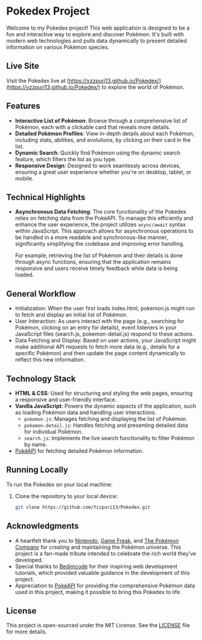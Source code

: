 # Pokedex Project

Welcome to my Pokedex project! This web application is designed to be a fun and interactive way to explore and discover Pokémon. It's built with modern web technologies and pulls data dynamically to present detailed information on various Pokémon species.

## Live Site

Visit the Pokedex live at [https://yzzpuri13.github.io/Pokedex/](https://yzzpuri13.github.io/Pokedex/) to explore the world of Pokémon.

## Features

- **Interactive List of Pokémon**: Browse through a comprehensive list of Pokémon, each with a clickable card that reveals more details.
- **Detailed Pokémon Profiles**: View in-depth details about each Pokémon, including stats, abilities, and evolutions, by clicking on their card in the list.
- **Dynamic Search**: Quickly find Pokémon using the dynamic search feature, which filters the list as you type.
- **Responsive Design**: Designed to work seamlessly across devices, ensuring a great user experience whether you're on desktop, tablet, or mobile.

## Technical Highlights

- **Asynchronous Data Fetching**: The core functionality of the Pokedex relies on fetching data from the PokéAPI. To manage this efficiently and enhance the user experience, the project utilizes `async/await` syntax within JavaScript. This approach allows for asynchronous operations to be handled in a more readable and synchronous-like manner, significantly simplifying the codebase and improving error handling.

    For example, retrieving the list of Pokémon and their details is done through async functions, ensuring that the application remains responsive and users receive timely feedback while data is being loaded.


## General Workflow
- Initialization: When the user first loads index.html, pokemon.js might run to fetch and display an initial list of Pokémon.
- User Interaction: As users interact with the page (e.g., searching for Pokémon, clicking on an entry for details), event listeners in your JavaScript files (search.js, pokemon-detail.js) respond to these actions.
- Data Fetching and Display: Based on user actions, your JavaScript might make additional API requests to fetch more data (e.g., details for a specific Pokémon) and then update the page content dynamically to reflect this new information.

## Technology Stack

- **HTML & CSS**: Used for structuring and styling the web pages, ensuring a responsive and user-friendly interface.
- **Vanilla JavaScript**: Powers the dynamic aspects of the application, such as loading Pokémon data and handling user interactions.
  - `pokemon.js`: Manages fetching and displaying the list of Pokémon.
  - `pokemon-detail.js`: Handles fetching and presenting detailed data for individual Pokémon.
  - `search.js`: Implements the live search functionality to filter Pokémon by name.
- [PokéAPI](https://pokeapi.co/) for fetching detailed Pokémon information.  

## Running Locally

To run the Pokedex on your local machine:

1. Clone the repository to your local device:
   ```sh
   git clone https://github.com/Yzzpuri13/Pokedex.git

   
## Acknowledgments

- A heartfelt thank you to [Nintendo](https://www.nintendo.com/), [Game Freak](https://www.gamefreak.co.jp/), and [The Pokémon Company](https://www.pokemon.co.jp/) for creating and maintaining the Pokémon universe. This project is a fan-made tribute intended to celebrate the rich world they've developed.
- Special thanks to [Bedimcode](https://www.youtube.com/c/Bedimcode) for their inspiring web development tutorials, which provided valuable guidance in the development of this project.
- Appreciation to [PokéAPI](https://pokeapi.co/) for providing the comprehensive Pokémon data used in this project, making it possible to bring this Pokedex to life.

## License

This project is open-sourced under the MIT License. See the [LICENSE](LICENSE.md) file for more details.
